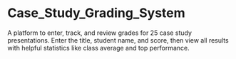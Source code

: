 # Case_Study_Grading_System
A platform to enter, track, and review grades for 25 case study presentations. Enter the title, student name, and score, then view all results with helpful statistics like class average and top performance.
